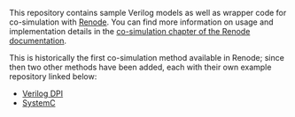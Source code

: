 This repository contains sample Verilog models as well as wrapper code for co-simulation with [Renode](https://github.com/renode/renode).
You can find more information on usage and implementation details in the [co-simulation chapter of the Renode documentation](https://renode.readthedocs.io/en/latest/advanced/co-simulating-with-an-hdl-simulator.html).

This is historically the first co-simulation method available in Renode; since then two other methods have been added, each with their own example repository linked below:

* [Verilog DPI](https://github.com/antmicro/renode-dpi-examples)
* [SystemC](https://github.com/antmicro/renode-systemc-examples)
